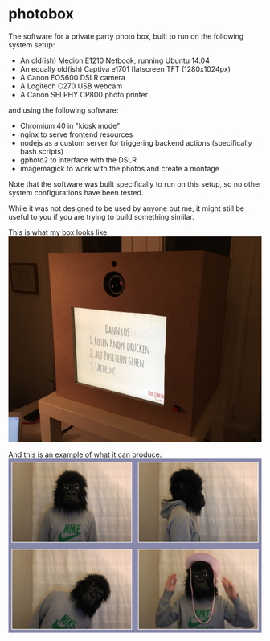 # photobox

The software for a private party photo box, built to run on the following system setup:
- An old(ish) Medion E1210 Netbook, running Ubuntu 14.04
- An equally old(ish) Captiva e1701 flatscreen TFT (1280x1024px)
- A Canon EOS600 DSLR camera
- A Logitech C270 USB webcam
- A Canon SELPHY CP800 photo printer

and using the following software:

- Chromium 40 in "kiosk mode"
- nginx to serve frontend resources
- nodejs as a custom server for triggering backend actions (specifically bash scripts)
- gphoto2 to interface with the DSLR
- imagemagick to work with the photos and create a montage

Note that the software was built specifically to run on this setup, so no other system configurations have been tested.

While it was not designed to be used by anyone but me, it might still be useful to you if you are trying to build something similar. 

This is what my box looks like:
<img src="photos/box.jpg" />

And this is an example of what it can produce:
<img src="photos/example.jpg" />

